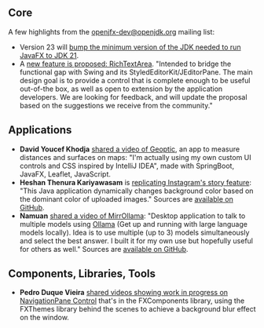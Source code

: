## Core

A few highlights from the openjfx-dev@openjdk.org mailing list:

* Version 23 will [bump the minimum version of the JDK needed to run JavaFX to JDK 21](https://github.com/openjdk/jfx/pull/1370).
* A [new feature is proposed: RichTextArea](https://github.com/andy-goryachev-oracle/Test/blob/rich.jep.review/doc/RichTextArea/RichTextArea.md). "Intended to bridge the functional gap with Swing and its StyledEditorKit/JEditorPane. The main design goal is to provide a control that is complete enough to be useful out-of-the box, as well as open to extension by the application developers. We are looking for feedback, and will update the proposal based on the suggestions we receive from the community."

## Applications

* **David Youcef Khodja** [shared a video of Geoptic](https://twitter.com/DavidYKhodja/status/1759703816973283401), an app to measure distances and surfaces on maps: "I'm actually using my own custom UI controls and CSS inspired by IntelliJ IDEA", made with SpringBoot, JavaFX, Leaflet, JavaScript.
* **Heshan Thenura Kariyawasam** is [replicating Instagram's story feature](https://twitter.com/Heshantk/status/1758869052066329014): "This Java application dynamically changes background color based on the dominant color of uploaded images." Sources are [available on GitHub](https://github.com/heshanthenura/DominantBackgroundColor).
* **Namuan** [shared a video of MirrOllama](https://twitter.com/deskriders_twt/status/1759688935444287993): "Desktop application to talk to multiple models using [Ollama](https://github.com/ollama/ollama) (Get up and running with large language models locally). Idea is to use multiple (up to 3) models simultaneously and select the best answer. ️I built it for my own use but hopefully useful for others as well." Sources are [available on GitHub](https://github.com/namuan/mirrollama).

## Components, Libraries, Tools

* **Pedro Duque Vieira** [shared videos showing work in progress on NavigationPane Control](https://twitter.com/P_Duke/status/1760765867992731766) that's in the FXComponents library, using the FXThemes library behind the scenes to achieve a background blur effect on the window.
